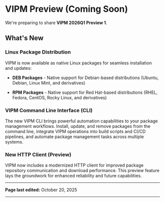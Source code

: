 # VIPM Preview (Coming Soon)

We're preparing to share **VIPM 2026Q1 Preview 1**.

## What's New

### Linux Package Distribution

VIPM is now available as native Linux packages for seamless installation and updates:

- **DEB Packages** - Native support for Debian-based distributions (Ubuntu, Debian, Linux Mint, and derivatives)

- **RPM Packages** - Native support for Red Hat-based distributions (RHEL, Fedora, CentOS, Rocky Linux, and derivatives)

### VIPM Command Line Interface (CLI)

The new VIPM CLI brings powerful automation capabilities to your package management workflows. Install, update, and remove packages from the command line, integrate VIPM operations into build scripts and CI/CD pipelines, and automate package management tasks across multiple systems.

### New HTTP Client (Preview)

VIPM now includes a modernized HTTP client for improved package repository communication and download performance. This preview feature lays the groundwork for enhanced reliability and future capabilities.

---

**Page last edited:** October 20, 2025

---
